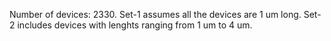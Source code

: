 Number of devices: 2330.
Set-1 assumes all the devices are 1 um long.
Set-2 includes devices with lenghts ranging from 1 um to 4 um.

